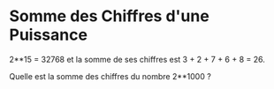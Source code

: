 # Somme des Chiffres d'une Puissance

2**15 = 32768 et la somme de ses chiffres est 3 + 2 + 7 + 6 + 8 = 26.

Quelle est la somme des chiffres du nombre 2**1000 ?
